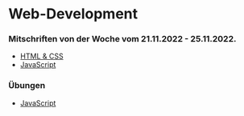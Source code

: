 # Web-Development

### Mitschriften von der Woche vom 21.11.2022 - 25.11.2022.

* [HTML & CSS](/pages/html-css)
* [JavaScript]()

### Übungen

* [JavaScript]()
